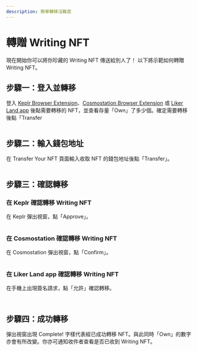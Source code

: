 ```yaml
---
description: 簡單轉移沒難度
---
```


# 轉贈 Writing NFT

現在開始你可以將你珍藏的 Writing NFT 傳送給別人了！ 以下將示範如何轉贈 Writing NFT。

## 步驟一：登入並轉移

登入 [Keplr Browser Extension](../wallet/keplr/)、[Cosmostation Browser Extension](../wallet/cosmostation/) 或 [Liker Land app](../../user-guide/liker-land/download.md) 後點需要轉移的 NFT，並查看存量「Own」了多少個。確定需要轉移後點「Transfer

<figure><img src="../../.gitbook/assets/NFT Transfer 01.png" alt=""><figcaption></figcaption></figure>

## 步驟二：輸入錢包地址

在 Transfer Your NFT 頁面輸入收取 NFT 的錢包地址後點「Transfer」。

<figure><img src="../../.gitbook/assets/NFT Transfer 02.png" alt=""><figcaption></figcaption></figure>

## 步驟三：確認轉移

### 在 Keplr 確認轉移 Writing NFT

在 Keplr 彈出視窗，點「Approve」。

<figure><img src="../../.gitbook/assets/NFT Transfer 03.png" alt=""><figcaption></figcaption></figure>

### 在 Cosmostation 確認轉移 Writing NFT

在 Cosmostation 彈出視窗，點「Confirm」。

<figure><img src="../../.gitbook/assets/NFT Transfer 05.png" alt=""><figcaption></figcaption></figure>

### 在 Liker Land app 確認轉移 Writing NFT

在手機上出現簽名請求，點「允許」確認轉移。

<figure><img src="../../.gitbook/assets/NFT Transfer 07.png" alt=""><figcaption></figcaption></figure>

<figure><img src="../../.gitbook/assets/NFT Transfer 06.png" alt=""><figcaption></figcaption></figure>

## 步驟四：成功轉移

彈出視窗出現 Complete! 字樣代表經已成功轉移 NFT。與此同時「Own」的數字亦會有所改變。你亦可通知收件者查看是否已收到 Writing NFT。

<figure><img src="../../.gitbook/assets/NFT Transfer 04.png" alt=""><figcaption></figcaption></figure>
